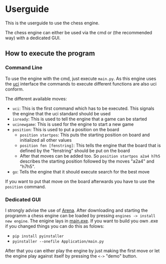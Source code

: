 # Userguide
This is the userguide to use the chess engine.

The chess engine can either be used via the cmd or (the recommended way) with a dedicated GUI.

## How to execute the program

### Command Line
To use the engine with the cmd, just execute `main.py`. As this engine uses the [uci]() interface
the commands to execute different functions are also uci conform.

The different available moves:
* `uci`: This is the first command which has to be executed. This signals the engine that the uci
standard should be used
* `isready`: This is used to tell the engine that a game can be started
* `ucinewgame`: This is used for the engine to start a new game
* `position`: This is used to put a position on the board
  * `position startpos`: This puts the starting position on board and initialized all other values
  * `position fen [fenstring]`: This tells the engine that the board that is defined by the "fenstring" should
  be put on the board
  * After that moves can be added too. So `position startpos a2a4 h7h5` describes the starting position
  followed by the moves "a2a4" and "h7h5".
* `go`: Tells the engine that it should execute search for the best move

If you want to put that move on the board afterwards you have to use the `position` command.

### Dedicated GUI
I strongly advise the use of [Arena](http://www.playwitharena.de). After downloading and starting the programm
a chess engine can be loaded by pressing `engines -> install new engine`. The enigine lays in
[main.exe](/dist/main.exe). If you want to build you own .exe if you changed things you can do this as folows:
* `pip install pyinstaller`
* `pyinstaller --onefile Application/main.py`

After that you can either play the engine by just making the first move or let the engine
play against itself by pressing the `<->` "demo" button.
